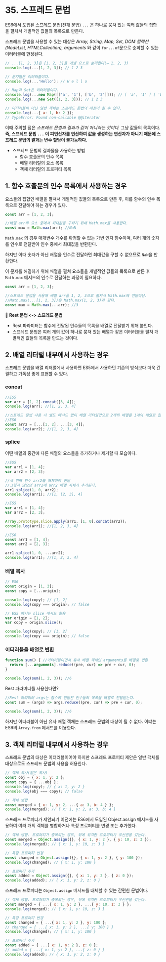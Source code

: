 # 35. 스프레드 문법

ES6에서 도입된 스프레드 문법(전개 문법) `...` 은 하나로 뭉쳐 있는 여러 값들의 집합을 펼처서 개별적인 값들의 목록으로 만든다.

스프레드 문법을 사용할 수 있는 대상은 _Array, String, Map, Set, DOM 컬랙션(NodeList, HTMLCollection), arguments_ 와 같이 `for...of`문으로 순회할 수 있는 이터러블에 한정된다. 

```js
// ...[1, 2, 3]은 [1, 2, 3]을 개별 요소로 분리한다(→ 1, 2, 3)
console.log(...[1, 2, 3]); // 1 2 3

// 문자열은 이터러블이다.
console.log(...'Hello'); // H e l l o

// Map과 Set은 이터러블이다.
console.log(...new Map([['a', '1'], ['b', '2']])); // [ 'a', '1' ] [ 'b', '2' ]
console.log(...new Set([1, 2, 3])); // 1 2 3

// 이터러블이 아닌 일반 객체는 스프레드 문법의 대상이 될 수 없다.
console.log(...{ a: 1, b: 2 });
// TypeError: Found non-callable @@iterator

```

이때 주의할 점은 _스프레드 문법의 결과가 값이 아니라는 것이다._ 그냥 값들의 목록이다.
__즉, 스프레드 문법 `...` 이 피연산자를 연산하여 값을 생성하는 연산자가 아니기 때문에 스프레드 문법의 결과는 변수 할당이 불가능하다.__

- 스프레드 문법의 결과물을 사용하는 방법
  - 함수 호출문의 인수 목록
  - 배열 리터럴의 요소 목록
  - 객체 리터럴의 프로퍼티 목록
 
## 1. 함수 호출문의 인수 목록에서 사용하는 경우

요소들의 집합인 배열을 펼쳐서 개별적인 값들의 목록으로 만든 후, 이를 함수의 인수 목록으로 전달해야 하는 경우가 있다.

```js
const arr = [1, 2, 3];

//배열 arr의 요소 중에서 최대값을 구하기 위해 Math.max를 사용한다.
const max = Math.max(arr); //NaN

```

`Math.max` 의 경우 매개변수 개수를 확정할 수 없는 가변 인자 함수이며, 여러 개의 숫자를 인수로 전달받아 인수 중에서 최대값을 반환한다.

하지만 이때 숫자가 아닌 배열을 인수로 전달하면 최대값을 구할 수 없으므로 `NaN`을 반환한다.

이 문제를 해결하기 위해 배열을 펼쳐 요소들을 개별적인 값들의 목록으로 만든 후 `Math.max` 메서드의 인수로 전달하는 과정이 필요하다.

```js
const arr = [1, 2, 3];

//스프레드 문법을 사용해 배열 arr을 1, 2, 3으로 펼쳐서 Math.max에 전달하낟.
//Math.max(...[1, 2, 3])은 Math.max(1, 2, 3)과 같다.
const max = Math.max(...arr); //3
```

📌 __Rest 문법 <-> 스프레드 문법__

- Rest 파라미터는 함수에 전달된 인수들의 목록을 배열로 전달받기 위해 붙인다.
- 스프레드 문법은 여러 개의 값이 하나로 뭉쳐 있는 배열과 같은 이터러블을 펼쳐 개별적인 값들의 목록을 만드는 것이다.

## 2. 배열 리터럴 내부에서 사용하는 경우

스프레드 문법을 배열 리터럴에서 사용하면 ES5에서 사용하던 기존의 방식보다 더욱 간결하고 가독성 좋게 표현할 수 있다.

### concat

```js
//ES5
var arr = [1, 2].concat([3, 4]);
console.log(arr); //[1, 2, 3, 4]

//스프레드 문법 사용 시 별도 메서드 없이 배열 리터럴만으로 2개의 배열을 1개의 배열로 합칠 수 있음
//ES6
const arr2 = [...[1, 2], ...[3, 4]];
console.log(arr2); //[1, 2, 3, 4]
```

### splice

어떤 배열의 중간에 다른 배열의 요소들을 추가하거나 제거할 때 모습이다.

```js
//ES5
var arr1 = [1, 4];
var arr2 = [2, 3];

//세 번째 인수 arr2를 해체하여 전달
//그렇지 않으면 arr1에 arr2 배열 자체가 추가된다.
arr1.splice(1, 0, arr2);
console.log(arr1); //[1, [2, 3], 4]

//ES5
var arr1 = [1, 4];
var arr2 = [2, 3];

Array.prototype.slice.apply(arr1, [1, 0].concat(arr2));
console.log(arr1); //[1, 2, 3, 4]

//ES6
const arr1 = [1, 4];
const arr2 = [2, 3];

arr1.splice(1, 0, ...arr2);
console.log(arr1); //[1, 2, 3, 4]
```

### 배열 복사

```js
// ES6
const origin = [1, 2];
const copy = [...origin];

console.log(copy); // [1, 2]
console.log(copy === origin); // false

// ES5 에서는 slice 메서드 활용
var origin = [1, 2];
var copy = origin.slice();

console.log(copy); // [1, 2]
console.log(copy === origin); // false
```

### 이터러블을 배열로 변환

```js
function sum() { //이터러블이면서 유사 배열 객체인 arguments를 배열로 변환
  return [...arguments].reduce((pre, cur) => pre + cur, 0);
}

console.log(sum(1, 2, 3)); //6
```

Rest 파라미터를 사용한다면?

```js
//Rest 파라미터 args는 함수에 전달된 인수들의 목록을 배열로 전달받는다.
const sum = (args) => args.reduce((pre, cur) => pre + cur, 0);

console.log(sum(1, 2, 3)); //6
```
하지만 이터러블이 아닌 유사 배열 객체는 스프레드 문법의 대상이 될 수 없다. 이떄는 ES6의 `Array.from` 메서드를 이용한다.

## 3. 객체 리터럴 내부에서 사용하는 경우

스프레드 문법의 대상은 이터러블이어야 하지만 스프레드 프로퍼티 제안은 일반 객체를 대상으로도 스프레드 문법의 사용을 허용한다.

```js
// 객체 복사(얕은 복사)
const obj = { x: 1, y: 2 };
const copy = { ...obj };
console.log(copy); // { x: 1, y: 2 }
console.log(obj === copy); // false

// 객체 병합
const merged = { x: 1, y: 2, ...{ a: 3, b: 4 } };
console.log(merged); // { x: 1, y: 2, a: 3, b: 4 }
```

스프레드 프로퍼티가 제안되기 이전에는 ES6에서 도입된 Object.assign 메서드를 사용하여 여러 개의 객체를 병합하거나 특정 프로퍼티를 변경 또는 추가했다.

```js
// 객체 병합. 프로퍼티가 중복되는 경우, 뒤에 위치한 프로퍼티가 우선권을 갖는다.
const merged = Object.assign({}, { x: 1, y: 2 }, { y: 10, z: 3 });
console.log(merged); // { x: 1, y: 10, z: 3 }

// 특정 프로퍼티 변경
const changed = Object.assign({}, { x: 1, y: 2 }, { y: 100 });
console.log(changed); // { x: 1, y: 100 }

// 프로퍼티 추가
const added = Object.assign({}, { x: 1, y: 2 }, { z: 0 });
console.log(added); // { x: 1, y: 2, z: 0 }
```
스프레드 프로퍼티는 `Object.assign` 메서드를 대체할 수 있는 간편한 문법이다.

```js
// 객체 병합. 프로퍼티가 중복되는 경우, 뒤에 위치한 프로퍼티가 우선권을 갖는다.
const merged = { ...{ x: 1, y: 2 }, ...{ y: 10, z: 3 } };
console.log(merged); // { x: 1, y: 10, z: 3 }

// 특정 프로퍼티 변경
const changed = { ...{ x: 1, y: 2 }, y: 100 };
// changed = { ...{ x: 1, y: 2 }, ...{ y: 100 } }
console.log(changed); // { x: 1, y: 100 }

// 프로퍼티 추가
const added = { ...{ x: 1, y: 2 }, z: 0 };
// added = { ...{ x: 1, y: 2 }, ...{ z: 0 } }
console.log(added); // { x: 1, y: 2, z: 0 }
```

